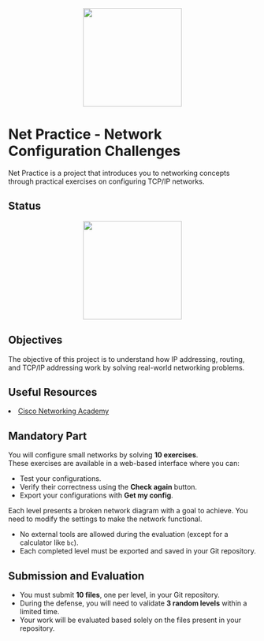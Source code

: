 <div align="center">
  <img height="200" src="https://raw.githubusercontent.com/Benjamin-poisson/My_image_bank/refs/heads/main/netpractice.png" />
</div>

# Net Practice - Network Configuration Challenges

Net Practice is a project that introduces you to networking concepts through practical exercises on configuring TCP/IP networks.

## Status
<div align="center">
  <img height="200" src="https://raw.githubusercontent.com/Benjamin-poisson/My_image_bank/refs/heads/main/netpractice_success.png" />
</div>

## Objectives

The objective of this project is to understand how IP addressing, routing, and TCP/IP addressing work by solving real-world networking problems.

## Useful Resources

<li><a href="https://www.cisco.com/c/en/us/training-events/training-certifications/overview.html">Cisco Networking Academy</a></li>

## Mandatory Part

You will configure small networks by solving **10 exercises**.  
These exercises are available in a web-based interface where you can:  
- Test your configurations.  
- Verify their correctness using the **Check again** button.  
- Export your configurations with **Get my config**.  

Each level presents a broken network diagram with a goal to achieve. You need to modify the settings to make the network functional.

- No external tools are allowed during the evaluation (except for a calculator like `bc`).
- Each completed level must be exported and saved in your Git repository.

## Submission and Evaluation

- You must submit **10 files**, one per level, in your Git repository.  
- During the defense, you will need to validate **3 random levels** within a limited time.  
- Your work will be evaluated based solely on the files present in your repository.  
